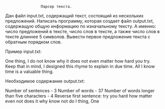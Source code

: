 					Парсер текста.

Дан файл input.txt, содержащий текст, состоящий из нескольких предложений.
Написать программу, которая создает файл output.txt, содержащую общую информацию по изначальному тексту.
А именно: число предложений в тексте, число слов в тексте, а также число слов в тексте длиннее 5 символов.
Вывести первое предложение текста с обратным порядком слов.

Пример input.txt:

One thing, I do not know why it does not even matter how hard you try. 
Keep that in mind, I designed this rhyme to explain in due time.
All I know time is a valuable thing.


Необходимое содержание output.txt:

Number of sentences - 3
Number of words - 37
Number of words longer than five characters - 4
Reverse first sentence: try you hard how matter even not does it why know not do I thing, One